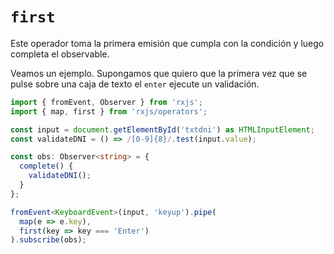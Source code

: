 #  `first`

Este operador toma la primera emisión que cumpla con la condición y luego completa el observable.

Veamos un ejemplo. Supongamos que quiero que la primera vez que se pulse sobre una caja de texto el `enter` ejecute un validación.

```typescript
import { fromEvent, Observer } from 'rxjs';
import { map, first } from 'rxjs/operators';

const input = document.getElementById('txtdni') as HTMLInputElement;
const validateDNI = () => /[0-9]{8}/.test(input.value);

const obs: Observer<string> = {
  complete() {
    validateDNI();
  }
};

fromEvent<KeyboardEvent>(input, 'keyup').pipe(
  map(e => e.key),
  first(key => key === 'Enter')
).subscribe(obs);
```


